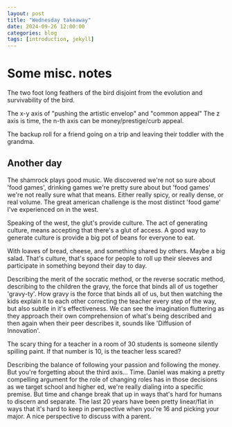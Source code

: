 ```yaml
---
layout: post
title: "Wednesday takeaway"
date: 2024-09-26 12:00:00
categories: blog
tags: [introduction, jekyll]
---
```


# Some misc. notes

The two foot long feathers of the bird disjoint from the evolution and survivability of the bird. 

The x-y axis of "pushing the artistic envelop" and "common appeal"
The z axis is time, the n-th axis can be money/prestige/curb appeal. 

The backup roll for a friend going on a trip and leaving their toddler with the grandma. 

## Another day 

The shamrock plays good music. We discovered we're not so sure about 'food games', drinking games we're pretty sure about but 'food games' we're not really sure what that means. Either really spicy, or really dense, or real volume. The great american challenge is the most distinct 'food game' I've experienced on in the west. 

Speaking of the west, the glut's provide culture. The act of generating culture, means accepting that there's a glut of access. A good way to generate culture is provide a big pot of beans for everyone to eat. 

With loaves of bread, cheese, and something shared by others. Maybe a big salad. That's culture, that's space for people to roll up their sleeves and participate in something beyond their day to day. 

Describing the merit of the socratic method, or the reverse socratic method, describing to the children the gravy, the force that binds all of us together 'gravy-ty'. How gravy is the force that binds all of us, but then watching the kids explain it to each other correcting the teacher every step of the way, but also subtle in it's effectiveness. We can see the imagination fluttering as they approach their own comprehension of what's being described and then again when their peer describes it, sounds like 'Diffusion of Innovation'. 

The scary thing for a teacher in a room of 30 students is someone silently spilling paint. 
If that number is 10, is the teacher less scared? 

Describing the balance of following your passion and following the money. But you're forgetting about the third axis... Time. Daniel was making a pretty compelling argument for the role of changing roles has in those decisions as we target school and higher ed, we're really dialing into a specific premise. But time and change break that up in ways that's hard for humans to discern and separate. The last 20 years have been pretty linear/flat in ways that it's hard to keep in perspective when you're 16 and picking your major. A nice perspective to discuss with a parent. 

